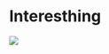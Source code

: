 # Interesthing
![](https://komarev.com/ghpvc/?username=your-github-username&style=plastic&label=BUDDY+COUNT)
